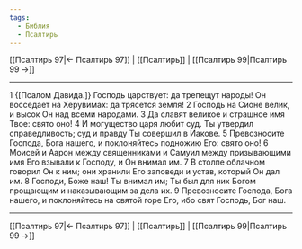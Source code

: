 ```yaml
---
tags:
  - Библия
  - Псалтирь
---
```

[[Псалтирь 97|← Псалтирь 97]] | [[Псалтирь]] | [[Псалтирь 99|Псалтирь 99 →]]

---
1 {[Псалом Давида.]} Господь царствует: да трепещут народы! Он восседает на Херувимах: да трясется земля!
2 Господь на Сионе велик, и высок Он над всеми народами.
3 Да славят великое и страшное имя Твое: свято оно!
4 И могущество царя любит суд. Ты утвердил справедливость; суд и правду Ты совершил в Иакове.
5 Превозносите Господа, Бога нашего, и поклоняйтесь подножию Его: свято оно!
6 Моисей и Аарон между священниками и Самуил между призывающими имя Его взывали к Господу, и Он внимал им.
7 В столпе облачном говорил Он к ним; они хранили Его заповеди и устав, который Он дал им.
8 Господи, Боже наш! Ты внимал им; Ты был для них Богом прощающим и наказывающим за дела их.
9 Превозносите Господа, Бога нашего, и поклоняйтесь на святой горе Его, ибо свят Господь, Бог наш.

---
[[Псалтирь 97|← Псалтирь 97]] | [[Псалтирь]] | [[Псалтирь 99|Псалтирь 99 →]]